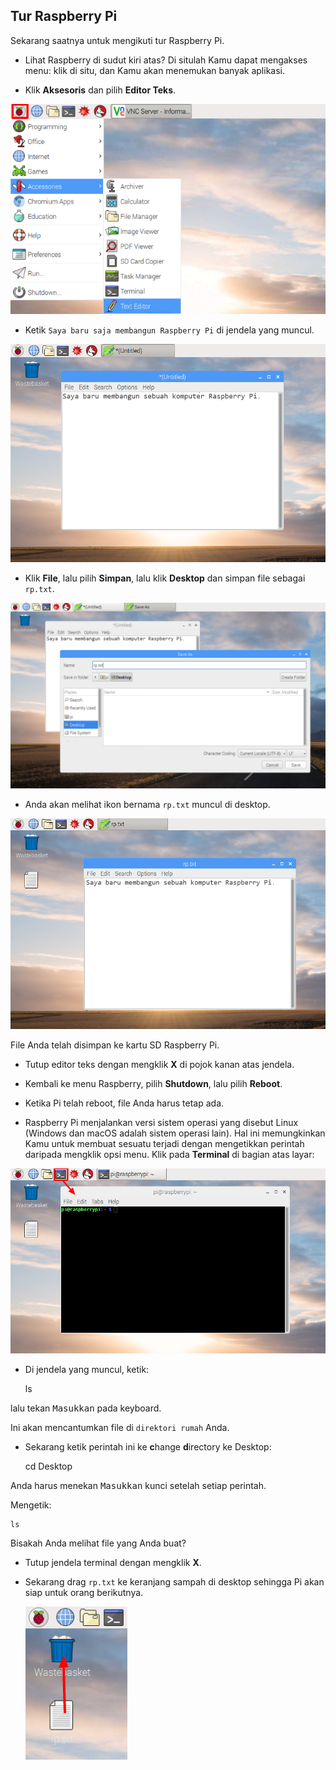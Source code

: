 ## Tur Raspberry Pi

Sekarang saatnya untuk mengikuti tur Raspberry Pi.

+ Lihat Raspberry di sudut kiri atas? Di situlah Kamu dapat mengakses menu: klik di situ, dan Kamu akan menemukan banyak aplikasi.

+ Klik **Aksesoris** dan pilih **Editor Teks**.

![tangkapan layar](images/pi-accessories.png)

+ Ketik `Saya baru saja membangun Raspberry Pi` di jendela yang muncul.

![tangkapan layar](images/pi-text-editor.png)

+ Klik **File**, lalu pilih **Simpan**, lalu klik **Desktop** dan simpan file sebagai `rp.txt`.

![tangkapan layar](images/pi-save.png)

+ Anda akan melihat ikon bernama `rp.txt` muncul di desktop.

![tangkapan layar](images/pi-saved.png)

File Anda telah disimpan ke kartu SD Raspberry Pi.

+ Tutup editor teks dengan mengklik **X** di pojok kanan atas jendela.

+ Kembali ke menu Raspberry, pilih **Shutdown**, lalu pilih **Reboot**.

+ Ketika Pi telah reboot, file Anda harus tetap ada.

+ Raspberry Pi menjalankan versi sistem operasi yang disebut Linux (Windows dan macOS adalah sistem operasi lain). Hal ini memungkinkan Kamu untuk membuat sesuatu terjadi dengan mengetikkan perintah daripada mengklik opsi menu. Klik pada **Terminal** di bagian atas layar:

![tangkapan layar](images/pi-command-prompt.png)

+ Di jendela yang muncul, ketik:

    ls
    

lalu tekan <kbd>Masukkan</kbd> pada keyboard.

Ini akan mencantumkan file di `direktori rumah` Anda.

+ Sekarang ketik perintah ini ke **c**hange **d**irectory ke Desktop:

    cd Desktop
    

Anda harus menekan <kbd>Masukkan</kbd> kunci setelah setiap perintah.

Mengetik:

    ls
    

Bisakah Anda melihat file yang Anda buat?

+ Tutup jendela terminal dengan mengklik **X**.

+ Sekarang drag `rp.txt` ke keranjang sampah di desktop sehingga Pi akan siap untuk orang berikutnya.
    
    ![tangkapan layar](images/pi-waste.png)